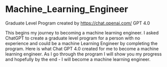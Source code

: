 # Machine_Learning_Engineer
Graduate Level Program created by https://chat.openai.com/ GPT 4.0


This begins my journey to becoming a machine learning engineer. I asked ChatGPT to create a graduate level program for a person with no experience and could be a machine Learning Engineer by completing the program. Here is what Chat GPT 4.0 created for me to become a machine learning engineer. As I go through the program I will show you my progress and hopefully by the end - I will become a machine learning engineer.
